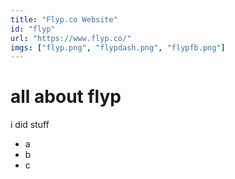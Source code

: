 ```yaml
---
title: "Flyp.co Website"
id: "flyp"
url: "https://www.flyp.co/"
imgs: ["flyp.png", "flypdash.png", "flypfb.png"]
---
```


# all about flyp

i did stuff

- a
- b
- c
